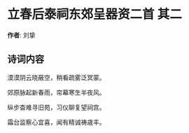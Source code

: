 # 立春后泰祠东郊呈器资二首  其二

**作者**: 刘挚

## 诗词内容

漠漠阴云晓蔽空，稍看疏雾泛冥蒙。

郊原脉起新春雨，帘幕寒生半夜风。

纵步杳难寻旧苑，习仪聊复望祠宫。

霜台监察心宜喜，闻有精诚祷歳丰。


